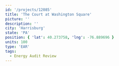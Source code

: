 ```yaml
---
id: '/projects/12085'
title: 'The Court at Washington Square'
picture: ''
description: ''
city: 'Harrisburg'
state: 'PA'
position: { 'lat': 40.273758, 'lng': -76.889696 }
units: 100
type: 'EAR'
tags:
  - Energy Audit Review
---
```

